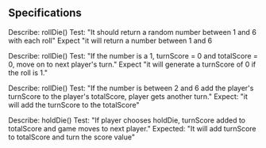 ## Specifications ##
Describe: rollDie()
Test: "It should return a random number between 1 and 6 with each roll"
Expect "it will return a number between 1 and 6

Describe: rollDie()
Test: "If the number is a 1, turnScore = 0 and totalScore = 0, move on to next player's turn."
Expect "it will generate a turnScore of 0 if the roll is 1."

Describe: rollDie()
Test: "If the number is between 2 and 6 add the player's turnScore to the player's totalScore, player gets another turn."
Expect: "it will add the turnScore to the totalScore"

Describe: holdDie()
Test: "If player chooses holdDie, turnScore added to totalScore and game moves to next player."
Expected: "It will add turnScore to totalScore and turn the score value"


